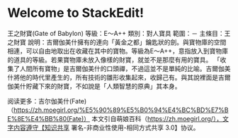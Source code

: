 # Welcome to StackEdit!

王之財寶(Gate of Babylon)
等級：E～A++
類別：對人寶具
範圍：－
主條目：王之財寶
說明：吉爾伽美什擁有的連向「黃金之都」鑰匙狀的劍。與寶物庫的空間相連，可以自由地取出在收藏在其中的寶物。等級為E～A++，意指放入到寶物庫的道具的等級。若果寶物庫未放入像樣的財寶，就並不是那麼有用的寶具。
「收集了人間所有寶物」是吉爾伽美什的口頭禪，不過這並不是單純的比喻。吉爾伽美什將他的時代里產生的，所有技術的雛形收集起來，收歸己有。與其說裡面是吉爾伽美什貯藏下來的財寶，不如說是「人類智慧的原典」其本身。

阅读更多：吉尔伽美什(Fate)（https://zh.moegirl.org/%E5%90%89%E5%B0%94%E4%BC%BD%E7%BE%8E%E4%BB%80(Fate)）
本文引自萌娘百科（https://zh.moegirl.org/），文字内容遵守【知识共享 署名-非商业性使用-相同方式共享 3.0】协议。
